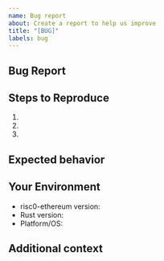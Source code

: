 ```yaml
---
name: Bug report
about: Create a report to help us improve
title: "[BUG]"
labels: bug
---
```


## Bug Report
<!-- A clear and concise description of what the bug is. -->

## Steps to Reproduce

1.
2.
3.

## Expected behavior
<!-- A clear and concise description of what you expected to happen. -->

## Your Environment

- risc0-ethereum version:
- Rust version:
- Platform/OS:

## Additional context
<!-- Add any other context about the problem here. -->

